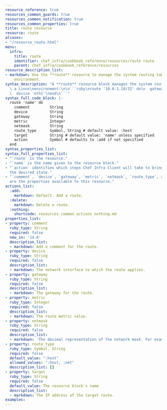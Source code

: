 ```yaml
---
resource_reference: true
resources_common_guards: true
resources_common_notification: true
resources_common_properties: true
title: route resource
resource: route
aliases:
- "/resource_route.html"
menu:
  infra:
    title: route
    identifier: chef_infra/cookbook_reference/resources/route route
    parent: chef_infra/cookbook_reference/resources
resource_description_list:
- markdown: Use the **route** resource to manage the system routing table in a Linux
    environment.
syntax_description: "A **route** resource block manages the system routing table in\
  \ a Linux\nenvironment:\n\n```ruby\nroute '10.0.1.10/32' do\n  gateway '10.0.0.20'\n\
  \  device 'eth1'\nend\n```"
syntax_full_code_block: |-
  route 'name' do
    comment         String
    device          String
    gateway         String
    metric          Integer
    netmask         String
    route_type      Symbol, String # default value: :host
    target          String # default value: 'name' unless specified
    action          Symbol # defaults to :add if not specified
  end
syntax_properties_list:
syntax_full_properties_list:
- "`route` is the resource."
- "`name` is the name given to the resource block."
- "`action` identifies which steps Chef Infra Client will take to bring the node into
  the desired state."
- "`comment`, `device`, `gateway`, `metric`, `netmask`, `route_type`, and `target`
  are the properties available to this resource."
actions_list:
  :add:
    markdown: Default. Add a route.
  :delete:
    markdown: Delete a route.
  :nothing:
    shortcode: resources_common_actions_nothing.md
properties_list:
- property: comment
  ruby_type: String
  required: false
  new_in: '14.0'
  description_list:
  - markdown: Add a comment for the route.
- property: device
  ruby_type: String
  required: false
  description_list:
  - markdown: The network interface to which the route applies.
- property: gateway
  ruby_type: String
  required: false
  description_list:
  - markdown: The gateway for the route.
- property: metric
  ruby_type: Integer
  required: false
  description_list:
  - markdown: The route metric value.
- property: netmask
  ruby_type: String
  required: false
  description_list:
  - markdown: 'The decimal representation of the network mask. For example: `255.255.255.0`.'
- property: route_type
  ruby_type: Symbol, String
  required: false
  default_value: ":host"
  allowed_values: ":host, :net"
  description_list: []
- property: target
  ruby_type: String
  required: false
  default_value: The resource block's name
  description_list:
  - markdown: The IP address of the target route.
examples:
---
```

